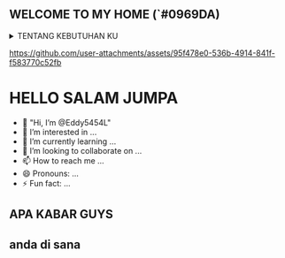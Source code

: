 ## WELCOME TO MY HOME (`#0969DA)

<details>
 <summary>TENTANG KEBUTUHAN KU</summary>
  
  |  BUAH  |  JUMLAH |
  |---   |---   |
  |mangga|  10  |
  |Jeruk |  20  |
</details>






https://github.com/user-attachments/assets/95f478e0-536b-4914-841f-f583770c52fb
# HELLO SALAM JUMPA
- 👋 "Hi, I’m @Eddy5454L"
- 👀 I’m interested in ...
- 🌱 I’m currently learning ...
- 💞️ I’m looking to collaborate on ...
- 📫 How to reach me ...
- 😄 Pronouns: ...
- ⚡ Fun fact: ...
## APA KABAR GUYS
## anda di sana
<!---
Eddy5454L/Eddy5454L is a ✨ special ✨ repository because its `README.md` (this file) appears on your GitHub profile.
You can click the Preview link to take a look at your changes.
--->
